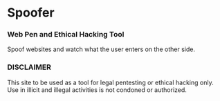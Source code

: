 # Spoofer

### Web Pen and Ethical Hacking Tool


Spoof websites and watch what the user enters on the other side.


### DISCLAIMER
This site to be used as a tool for legal pentesting or ethical hacking only.  Use in illicit and illegal activities is not condoned or authorized.